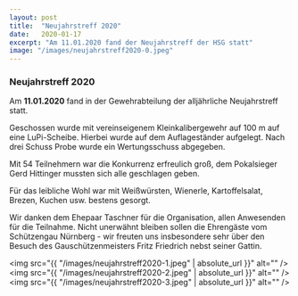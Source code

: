 ```yaml
---
layout: post
title:  "Neujahrstreff 2020"
date:   2020-01-17
excerpt: "Am 11.01.2020 fand der Neujahrstreff der HSG statt"
image: "/images/neujahrstreff2020-0.jpeg"
---
```


### Neujahrstreff 2020

Am **11.01.2020** fand in der Gewehrabteilung der alljährliche Neujahrstreff statt.

Geschossen wurde mit vereinseigenem Kleinkalibergewehr auf 100 m auf eine LuPi-Scheibe. Hierbei wurde auf dem Auflageständer aufgelegt. Nach drei Schuss Probe wurde ein Wertungsschuss abgegeben.

Mit 54 Teilnehmern war die Konkurrenz erfreulich groß, dem
Pokalsieger Gerd Hittinger mussten sich alle geschlagen geben.  

Für das leibliche Wohl war mit Weißwürsten, Wienerle, Kartoffelsalat, Brezen, Kuchen usw. bestens gesorgt.

Wir danken dem Ehepaar Taschner für die Organisation, allen Anwesenden für die Teilnahme. Nicht unerwähnt bleiben sollen die Ehrengäste vom Schützengau Nürnberg  - wir freuten uns insbesondere sehr über den Besuch des Gauschützenmeisters Fritz Friedrich nebst seiner Gattin.

<span class="image left"><img src="{{ "/images/neujahrstreff2020-1.jpeg" | absolute_url }}" alt="" /></span>
<span class="image right"><img src="{{ "/images/neujahrstreff2020-2.jpeg" | absolute_url }}" alt="" /></span>
<span class="image fit"><img src="{{ "/images/neujahrstreff2020-3.jpeg" | absolute_url }}" alt="" /></span>
